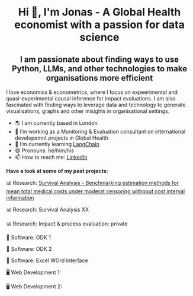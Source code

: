 
<h1 align="center">Hi 👋, I'm Jonas - A Global Health economist with a passion for data science</h1>

<h2 align="center">I am passionate about finding ways to use Python, LLMs, and other technologies to make organisations more efficient</h3>

I love economics & econometrics, where I focus on expeerimental and quasi-experimental causal inference for impact evaluations. I am also fascinated with finding ways to leverage data and technology to generate visualisations, graphs and other inisights in organisational settings.

- 🌎 I am currently based in London
- 🔭 I’m working as a Monitoring & Evaluation consultant on international developemnt projects in Global Health
- 🌱 I’m currently learning [LangChain](https://github.com/hwchase17/langchain)
- 😄 Pronouns: he/him/his
- 📫 How to reach me: [LinkedIn](https://www.linkedin.com/in/jweinert1997/)

**Have a look at some of my past projects:**

📊 Research: [Survival Analysis - Benchmarking estimation methods for mean total medical costs under moderat censoring withpout cost interval information](https://github.com/JonasWeinert/Estimating-Mean-Total-Costs-under-Moderate-Censoring)

📊 Research: Survival Analysis XX

📊 Research: Impact & process evaluation: private


🔗 Software: ODK 1

🔗 Software: ODK 2

🔗 Software: Excel WOrd Interface

🖥️ Web Development 1: 

🖥️ Web Development 2: 






<!--
**JonasWeinert/jonasweinert** is a ✨ _special_ ✨ repository because its `README.md` (this file) appears on your GitHub profile.

Here are some ideas to get you started:

- 🔭 I’m currently working on ...
- 🌱 I’m currently learning ...
- 👯 I’m looking to collaborate on ...
- 🤔 I’m looking for help with ...
- 💬 Ask me about ...
- 📫 How to reach me: ...
- 😄 Pronouns: ...
- ⚡ Fun fact: ...
-->
